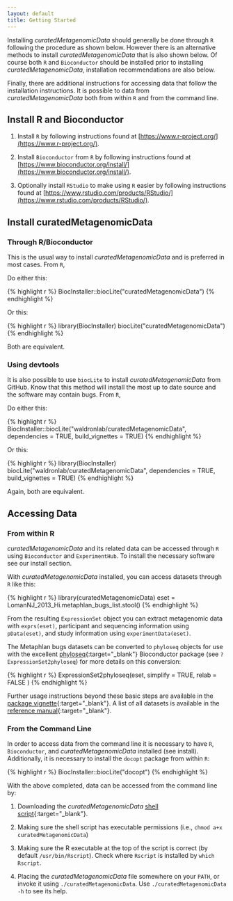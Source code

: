 ```yaml
---
layout: default
title: Getting Started
---
```

Installing *curatedMetagenomicData* should generally be done through `R` following the procedure as shown below. However there is an alternative methods to install *curatedMetagenomicData* that is also shown below. Of course both `R` and `Bioconductor` should be installed prior to installing *curatedMetagenomicData*, installation recommendations are also below.

Finally, there are additional instructions for accessing data that follow the installation instructions. It is possible to data from *curatedMetagenomicData* both from within `R` and from the command line.

## Install R and Bioconductor

1. Install `R` by following instructions found at [https://www.r-project.org/](https://www.r-project.org/).

2. Install `Bioconductor` from `R` by following instructions found at [https://www.bioconductor.org/install/](https://www.bioconductor.org/install/).

3. Optionally install `RStudio` to make using `R` easier by following instructions found at [https://www.rstudio.com/products/RStudio/](https://www.rstudio.com/products/RStudio/).

## Install curatedMetagenomicData

### Through R/Bioconductor

This is the usual way to install *curatedMetagenomicData* and is preferred in most cases. From `R`,

Do either this:

{% highlight r %}
BiocInstaller::biocLite("curatedMetagenomicData")
{% endhighlight %}

Or this:

{% highlight r %}
library(BiocInstaller)
biocLite("curatedMetagenomicData")
{% endhighlight %}

Both are equivalent.

### Using devtools

It is also possible to use `biocLite` to install *curatedMetagenomicData* from GitHub. Know that this method will install the most up to date source and the software may contain bugs. From `R`,

Do either this:

{% highlight r %}
BiocInstaller::biocLite("waldronlab/curatedMetagenomicData",
                        dependencies = TRUE, build_vignettes = TRUE)
{% endhighlight %}

Or this:

{% highlight r %}
library(BiocInstaller)
biocLite("waldronlab/curatedMetagenomicData", dependencies = TRUE,
         build_vignettes = TRUE)
{% endhighlight %}

Again, both are equivalent.

## Accessing Data

### From within R
*curatedMetagenomicData* and its related data can be accessed through `R` using `Bioconductor` and `ExperimentHub`. To install the necessary software see our install section.

With *curatedMetagenomicData* installed, you can access datasets through `R` like this:

{% highlight r %}
library(curatedMetagenomicData)
eset = LomanNJ_2013_Hi.metaphlan_bugs_list.stool()
{% endhighlight %}

From the resulting `ExpressionSet` object you can extract metagenomic data with `exprs(eset)`, participant and sequencing information using `pData(eset)`, and study information using `experimentData(eset)`.

The Metaphlan bugs datasets can be converted to `phyloseq` objects for use with the excellent [phyloseq](bioconductor.org/packages/phyloseq){:target="_blank"} Bioconductor package (see `?ExpressionSet2phyloseq`) for more details on this conversion:

{% highlight r %}
ExpressionSet2phyloseq(eset, simplify = TRUE, relab = FALSE )
{% endhighlight %}

Further usage instructions beyond these basic steps are available in the [package vignette](https://bioconductor.org/packages/release/data/experiment/vignettes/curatedMetagenomicData/inst/doc/curatedMetagenomicData.html){:target="_blank"}. A list of all datasets is available in the [reference manual](http://bioconductor.org/packages/release/data/experiment/manuals/curatedMetagenomicData/man/curatedMetagenomicData.pdf){:target="_blank"}.


### From the Command Line
In order to access data from the command line it is necessary to have `R`, `Bioconductor`, and *curatedMetagenomicData* installed (see install). Additionally, it is necessary to install the `docopt` package from within `R`:

{% highlight r %}
BiocInstaller::biocLite("docopt")
{% endhighlight %}

With the above completed, data can be accessed from the command line by:

1. Downloading the *curatedMetagenomicData* [shell script](https://raw.githubusercontent.com/waldronlab/curatedMetagenomicData/master/inst/commandline/curatedMetagenomicData){:target="_blank"}.

2. Making sure the shell script has executable permissions (i.e., `chmod a+x curatedMetagenomicData`)

3. Making sure the R executable at the top of the script is correct (by default `/usr/bin/Rscript`). Check where `Rscript` is installed by `which Rscript`.

4. Placing the *curatedMetagenomicData* file somewhere on your `PATH`, or invoke it using `./curatedMetagenomicData`. Use `./curatedMetagenomicData -h` to see its help.
